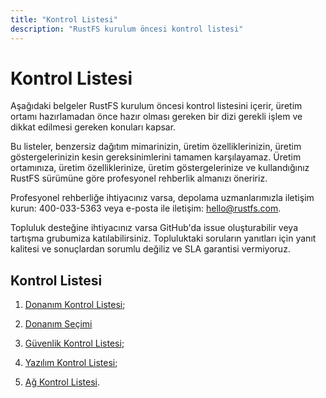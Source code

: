 ```yaml
---
title: "Kontrol Listesi"
description: "RustFS kurulum öncesi kontrol listesi"
---
```


# Kontrol Listesi


Aşağıdaki belgeler RustFS kurulum öncesi kontrol listesini içerir, üretim ortamı hazırlamadan önce hazır olması gereken bir dizi gerekli işlem ve dikkat edilmesi gereken konuları kapsar.

Bu listeler, benzersiz dağıtım mimarinizin, üretim özelliklerinizin, üretim göstergelerinizin kesin gereksinimlerini tamamen karşılayamaz. Üretim ortamınıza, üretim özelliklerinize, üretim göstergelerinize ve kullandığınız RustFS sürümüne göre profesyonel rehberlik almanızı öneririz.

Profesyonel rehberliğe ihtiyacınız varsa, depolama uzmanlarımızla iletişim kurun: 400-033-5363 veya e-posta ile iletişim: hello@rustfs.com.

Topluluk desteğine ihtiyacınız varsa GitHub'da issue oluşturabilir veya tartışma grubumiza katılabilirsiniz. Topluluktaki soruların yanıtları için yanıt kalitesi ve sonuçlardan sorumlu değiliz ve SLA garantisi vermiyoruz.

## Kontrol Listesi

1. [Donanım Kontrol Listesi](./hardware-checklists.md);

2. [Donanım Seçimi](./hardware-selection.md)

2. [Güvenlik Kontrol Listesi](./security-checklists);

3. [Yazılım Kontrol Listesi](./software-checklists);

4. [Ağ Kontrol Listesi](./network-checklists).

